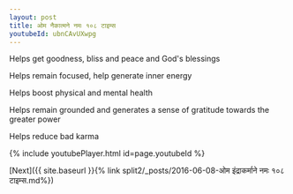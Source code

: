 ```yaml
---
layout: post
title: ओम नैकात्मने नमः १०८ टाइम्स
youtubeId: ubnCAvUXwpg
---
```

 
 
Helps get goodness, bliss and peace and God's blessings
 
Helps remain focused, help generate inner energy 
 
Helps boost physical and mental health 
 
Helps remain grounded and generates a sense of gratitude towards the greater power 
 
Helps reduce bad karma
 
 
 
 


{% include youtubePlayer.html id=page.youtubeId %}
 
[Next]({{ site.baseurl }}{% link  split2/_posts/2016-06-08-ओम इंद्राकर्माने नमः १०८ टाइम्स.md%})
 
